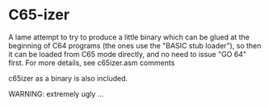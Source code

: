 # C65-izer

A lame attempt to try to produce a little binary which can be glued at
the beginning of C64 programs (the ones use the "BASIC stub loader"), so
then it can be loaded from C65 mode directly, and no need to issue "GO 64"
first. For more details, see c65izer.asm comments

c65izer as a binary is also included.

WARNING: extremely ugly ...
